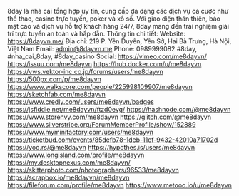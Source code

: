 8day là nhà cái tổng hợp uy tín, cung cấp đa dạng các dịch vụ cá cược như thể thao, casino trực tuyến, poker và xổ số. Với giao diện thân thiện, bảo mật cao và dịch vụ hỗ trợ khách hàng 24/7, 8day mang đến trải nghiệm giải trí trực tuyến an toàn và hấp dẫn.
Thông tin chi tiết:
Website: https://8dayvn.me/
Địa chỉ: 219 P. Yên Duyên, Yên Sở, Hai Bà Trưng, Hà Nội, Việt Nam
Email: admin@8dayvn.me
Phone: 0989999082
#8day, #nha_cai_8day, #8day_casino
Social: 
https://vimeo.com/me8dayvn/
https://issuu.com/me8dayvn
https://hub.docker.com/u/me8dayvn
https://vws.vektor-inc.co.jp/forums/users/me8dayvn
https://500px.com/p/me8dayvn
https://www.walkscore.com/people/225998109907/me8dayvn
https://sketchfab.com/me8dayvn
https://www.credly.com/users/me8dayvn/badges
https://jsfiddle.net/me8dayvn/ftzd0evg/
https://hashnode.com/@me8dayvn
https://www.storenvy.com/me8dayvn
https://glitch.com/@me8dayvn
https://www.silverstripe.org/ForumMemberProfile/show/152889
https://www.myminifactory.com/users/me8dayvn
https://ticketbud.com/events/85defb78-1deb-11ef-9432-42010a71702d
https://yoo.rs/@me8dayvn
https://hypothes.is/users/me8dayvn
https://www.longisland.com/profile/me8dayvn
https://my.desktopnexus.com/me8dayvn/
https://skitterphoto.com/photographers/96533/me8dayvn
https://scrapbox.io/me8dayvn/me8dayvn
https://fileforum.com/profile/me8dayvn
https://www.metooo.io/u/me8dayvn

